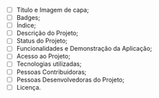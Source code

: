 - [ ] Título e Imagem de capa;
- [ ] Badges;
- [ ] Índice;
- [ ] Descrição do Projeto;
- [ ] Status do Projeto;
- [ ] Funcionalidades e Demonstração da Aplicação;
- [ ] Acesso ao Projeto;
- [ ] Tecnologias utilizadas;
- [ ] Pessoas Contribuidoras;
- [ ] Pessoas Desenvolvedoras do Projeto;
- [ ] Licença.
